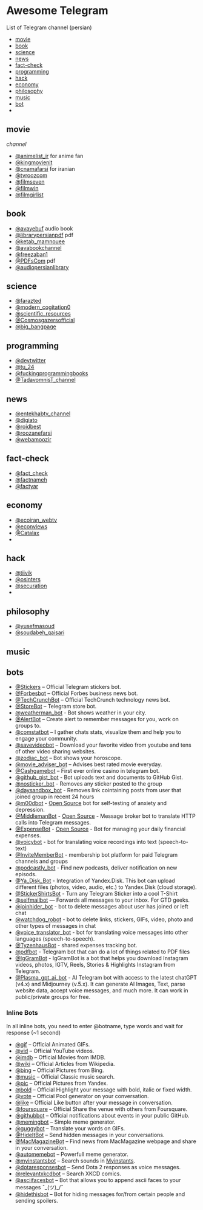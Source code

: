 
# Awesome Telegram
List of Telegram channel  (persian)
+ [movie](#movie)
+ [book](#book)
+ [science](#science)
+ [news](#news)
+ [fact-check](#fact-check)
+ [programming](#programming) 
+ [hack](#hack)
+ [economy](#economy)
+ [philosophy](#philosophy)
+ [music](#music)
+ [bot](#bot)
+ 

## movie 
 _channel_  
+ [@animelist_ir](https://t.me/animelist_ir) for anime fan   
+ [@kingmovienit](https://t.me/kingmovienit)  
+ [@cnamafarsi](https://t.me/cnamafarsi) for iranian  
+ [@tvroozcom](https://t.me/tvroozcom)  
+ [@filmseven](https://t.me/filmseven)  
+ [@filmwin](https://t.me/filmwin)
+ [@filmgirlist](https://t.me/FilmgirList)  
## book
+ [@avayebuf](https://t.me/AVAYEBUF) audio book  
+ [@librarypersianpdf](https://t.me/librarypersianpdf) pdf
+ [@ketab_mamnouee](https://t.me/ketab_mamnouee)  
+ [@avabookchannel](https://t.me/avabookchannel)
+ [@freezaban1](https://t.me/freezaban1)
+ [@PDFsCom](https://t.me/PDFsCom) pdf
+ [@audiopersianlibrary](https://t.me/audiopersianlibrary)   
## science
+ [@farazted](https://t.me/farazted)   
+ [@modern_cogitation0](https://t.me/modern_cogitation0)    
+ [@scientific_resources](https://t.me/scientific_resources)  
+ [@Cosmosgazersofficial](https://t.me/cosmosgazersofficial)
+ [@big_bangpage](https://t.me/big_bangpage)

## programming
+ [@devtwitter](https://t.me/devtwitter)
+ [@tu_24](https://t.me/tu_24)   
+ [@fuckingprogrammingbooks](https://t.me/FuckingProgrammingBooks)
+ [@TadavomnisT_channel](https://t.me/TadavomnisT_channel)  

## news
+ [@entekhabtv_channel](https://t.me/entekhabtv_channel)  
+ [@digiato](https://t.me/digiato)
+ [@roidbest](https://t.me/RoidBest)  
+ [@roozanefarsi](https://t.me/roozanefarsi)
+ [@webamoozir](https://t.me/webamoozir)
## fact-check
+ [@fact_check](https://t.me/Fact_Check)   
+ [@factnameh](https://t.me/factnameh)
+ [@factyar](https://t.me/factyar)  
## economy 
+ [@ecoiran_webtv](https://t.me/ecoiran_webtv)  
+ [@econviews](https://t.me/econviews)
+ [@Catalax](https://t.me/Catalax)
+ 
  
## hack
+ [@tiivik](https://t.me/tiivik)
+ [@osinters](https://t.me/osinters)   
+ [@securation](https://t.me/securation)
+ 
## philosophy
+ [@yusefmasoud](https://t.me/yusefmasoud)  
+ [@soudabeh_qaisari](https://t.me/soudabeh_qaisari)  
## music 
## bots 
  
 * [@Stickers](https://telegram.me/Stickers) – Official Telegram stickers bot. 
 * [@Forbesbot](https://telegram.me/Forbesbot) – Official Forbes business news bot. 
 * [@TechCrunchBot](https://telegram.me/TechCrunchBot) – Official TechCrunch technology news bot. 
 * [@StoreBot](https://telegram.me/StoreBot) – Telegram store bot. 
 * [@weatherman_bot](https://telegram.me/weatherman_bot) - Bot shows weather in your city. 
 * [@AlertBot](https://telegram.me/AlertBot) – Create alert to remember messages for you, work on groups to. 
 * [@comstatbot](https://telegram.me/comstatbot) – I gather chats stats, visualize them and help you to engage your community. 
 * [@savevideobot](https://telegram.me/savevideobot) – Download your favorite video from youtube and tens of other video sharing websites. 
 * [@zodiac_bot](https://telegram.me/zodiac_bot) – Bot shows your horoscope. 
 * [@movie_adviser_bot](https://telegram.me/movie_adviser_bot) – Advises best rated movie everyday. 
 * [@Cashgamebot](https://telegram.me/Cashgamebot) – First ever online casino in telegram bot. 
 * [@github_gist_bot](https://t.me/github_gist_bot) - Bot uploads text and documents to GitHub Gist. 
 * [@nosticker_bot](https://t.me/nosticker_bot) - Removes any sticker posted to the group 
 * [@daysandbox_bot](https://t.me/daysandbox_bot) - Removes link cointaining posts from user that joined group in recent 24 hours 
 * [@m00dbot](https://t.me/m00dbot) - [Open Source](https://github.com/dizballanze/m00dbot) bot for self-testing of anxiety and depression. 
 * [@MiddlemanBot](https://t.me/MiddlemanBot) - [Open Source](https://github.com/n1try/telegram-middleman-bot) - Message broker bot to translate HTTP calls into Telegram messages. 
 * [@ExpenseBot](https://t.me/ExpenseBot) - [Open Source](https://github.com/n1try/telegram-expense-bot) - Bot for managing your daily financial expenses. 
 * [@voicybot](https://t.me/voicybot) - bot for translating voice recordings into text (speech-to-text) 
 * [@InviteMemberBot](https://t.me/InviteMemberBot) - membership bot platform for paid Telegram channels and groups 
 * [@podcastly_bot](https://t.me/podcastly_bot) - Find new podcasts, deliver notification on new episods. 
 * [@Ya_Disk_Bot](https://t.me/Ya_Disk_Bot) - Integration of Yandex.Disk. This bot can upload different files (photos, video, audio, etc.) to Yandex.Disk (cloud storage). 
 * [@StickerShirtsBot](https://t.me/StickerShirtsBot) - Turn any Telegram Sticker into a cool T-Shirt 
 * [@selfmailbot](https://t.me/selfmailbot) — Forwards all messages to your inbox. For GTD geeks. 
 * [@joinhider_bot](https://github.com/lorien/joinhider_bot) - bot to delete messages about user has joined or left chat 
 * [@watchdog_robot](https://github.com/lorien/watchdog_robot) - bot to delete links, stickers, GIFs, video, photo and other types of messages in chat 
 * [@voice_translator_bot](https://t.me/voice_translator_bot) - bot for translating voice messages into other languages (speech-to-speech). 
 * [@TyzenhausBot](https://t.me/TyzenhausBot) - shared expenses tracking bot. 
 * [@pdfbot](https://t.me/pdfbot) - Telegram bot that can do a lot of things related to PDF files 
 * [@IgGramBot](https://t.me/IgGramBot?start=invite_github) - IgGramBot is a bot that helps you download Instagram videos, photos, IGTV, Reels, Stories & Highlights Instagram from Telegram. 
 * [@Plasma_gpt_ai_bot](https://t.me/plasma_gpt_ai_bot) - AI Telegram bot with access to the latest chatGPT (v4.x) and Midjourney (v.5.x). It can generate AI Images, Text, parse website data, accept voice messages, and much more. It can work in public/private groups for free. 
  
 ### Inline Bots 
  
 In all inline bots, you need to enter @botname, type words and wait for response (~1 second) 
  
 * [@gif](https://telegram.me/gif) – Official Animated GIFs. 
 * [@vid](https://telegram.me/vid) – Official YouTube videos. 
 * [@imdb](https://telegram.me/imdb) – Official Movies from IMDB. 
 * [@wiki](https://telegram.me/wiki) – Official Articles from Wikipedia. 
 * [@bing](https://telegram.me/bing) – Official Pictures from Bing. 
 * [@music](https://telegram.me/music) – Official Classic music search. 
 * [@pic](https://telegram.me/pic) – Official Pictures from Yandex. 
 * [@bold](https://telegram.me/Bold) – Official Highlight your message with bold, italic or fixed width. 
 * [@vote](https://telegram.me/vote) – Official Pool generator on your conversation. 
 * [@like](https://telegram.me/like) – Official Like button after your message in conversation.  
 * [@foursquare](https://telegram.me/foursquare) – Official Share the venue with others from Foursquare. 
 * [@githubbot](https://telegram.me/githubbot) – Official notifications about events in your public GitHub. 
 * [@memingbot](https://telegram.me/memingbot) – Simple meme generator. 
 * [@guggybot](https://telegram.me/guggybot) – Translate your words on GIFs. 
 * [@HideItBot](https://telegram.me/HideItBot) – Send hidden messages in your conversations. 
 * [@MacMagazineBot](https://telegram.me/MacMagazineBot) – Find news from MacMagazine webpage and share in your conversation. 
 * [@automemebot](https://telegram.me/automemebot) – Powerfull meme generator. 
 * [@myinstantsbot](https://telegram.me/myinstantsbot) – Search sounds in [Myinstants](https://www.myinstants.com/index/us/). 
 * [@dotaresponsesbot](https://telegram.me/dotaresponsesbot) – Send Dota 2 responses as voice messages. 
 * [@relevantxkcdbot](https://telegram.me/relevantxkcdbot) – Search XKCD comics. 
 * [@asciifacesbot](https://telegram.me/asciifacesbot) – Bot that allows you to append ascii faces to your messages ¯\_(ツ)_/¯ 
 * [@hidethisbot](https://telegram.me/hidethisbot) – Bot for hiding messages for/from certain people and sending spoilers.
